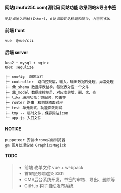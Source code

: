 #### 网站(zhufu250.com)源代码 网站功能 收录网站&导出书签

```
黏贴或输入网址(Enter)，自动抓取网站标题和简介，内容可修改
```
#### 前端 front
```
vue  @vue/cli
```
#### 后端 server
```
koa2 + mysql + nginx
ORM: sequlize
```
```
├─ config  配置文件
├─ controller  路由控制层，输入、输出数据的处理、异常处理
├─ db_shema 数据库表结构，每张表对应一个文件
├─ db_model 数据库控制层，对应表的增、删、改、查
├─ libs 通用功能：微服务、爬虫等
├─ router 路由，和前端页面对应
├─ test 单元测试、功能函数测试
├─ tmp -- 临时文件，保存网站icon
└─ app.js 入口文件
```

#### NOTICE
```
puppeteer 安装chrome内核浏览器
gm 图片处理安装 GraphicsMagick
```


#### TODO
>* 前端 改单文件.vue + webpack
>* 首屏服务端渲染 SSR
>* CMS后台系统开发，书签的审核、导出、删除等
>* GitHub 钩子自动发布系统

